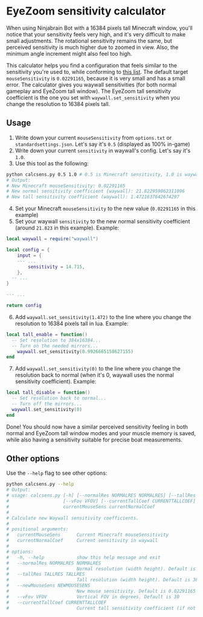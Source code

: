 # EyeZoom sensitivity calculator

When using Ninjabrain Bot with a 16384 pixels tall Minecraft window, you'll
notice that your sensitivity feels very high, and it's very difficult to make
small adjustments. The rotational sensitivity remains the same, but perceived
sensitivity is much higher due to zoomed in view. Also, the minimum angle
increment might also feel too high.

This calculator helps you find a configuration that feels similar to the
sensitivity you're used to, while conforming to
[this list](https://github.com/Ninjabrain1/Ninjabrain-Bot/wiki/Boat-measurements).
The default target `mouseSensitivity` is `0.02291165`, because it is very small and
has a small error. The calculator gives you waywall sensitivities (for both
normal gameplay and EyeZoom tall window). The EyeZoom tall sensitivity
coefficient is the one you set with `waywall.set_sensitivity` when you change
the resolution to 16384 pixels tall.

## Usage

1. Write down your current `mouseSensitivity` from `options.txt` or `standardsettings.json`. Let's say it's `0.5` (displayed as 100% in-game)
2. Write down your current `sensitivity` in waywall's config. Let's say it's `1.0`.
3. Use this tool as the following:

```sh
python calcsens.py 0.5 1.0 # 0.5 is Minecraft sensitivity, 1.0 is waywall sensitivity
# Output:
# New Minecraft mouseSensitivity: 0.02291165
# New normal sensitivity coefficient (waywall): 21.822959062311096
# New tall sensitivity coefficient (waywall): 1.4721637642674297
```

4. Set your Minecraft `mouseSensitivity` to the new value (`0.02291165` in this example)
5. Set your waywall `sensitivity` to the new normal sensitivity coefficient (around `21.823` in this example). Example:

```lua
local waywall = require("waywall")

local config = {
	input = {
    --- ...
		sensitivity = 14.715,
	},
  -- ...
}

--- ...

return config
```

6. Add `waywall.set_sensitivity(1.472)` to the line where you change the resolution to 16384 pixels tall in lua. Example:

```lua
local tall_enable = function()
  -- Set resolution to 384x16384...
  -- Turn on the needed mirrors...
	waywall.set_sensitivity(0.9926665158627155)
end
```

7. Add `waywall.set_sensitivity(0)` to the line where you change the resolution back to normal (when it's 0, waywall uses the normal sensitivity coefficient). Example:

```lua
local tall_disable = function()
  -- Set resolution back to normal...
  -- Turn off the mirrors...
  waywall.set_sensitivity(0)
end
```

Done! You should now have a similar perceived sensitivity feeling in both
normal and EyeZoom tall window modes and your muscle memory is saved,
while also having a sensitivity suitable for precise boat measurements.

## Other options

Use the `--help` flag to see other options:

```sh
python calcsens.py --help
# Output:
# usage: calcsens.py [-h] [--normalRes NORMALRES NORMALRES] [--tallRes TALLRES TALLRES] [--newMouseSens NEWMOUSESENS]
#                    [--vFov VFOV] [--currentTallCoef CURRENTTALLCOEF]
#                    currentMouseSens currentNormalCoef
#
# Calculate new Waywall sensitivity coefficients.
#
# positional arguments:
#   currentMouseSens      Current Minecraft mouseSensitivity
#   currentNormalCoef     Current sensitivity in waywall
#
# options:
#   -h, --help            show this help message and exit
#   --normalRes NORMALRES NORMALRES
#                         Normal resolution (width height). Default is 1920x1080
#   --tallRes TALLRES TALLRES
#                         Tall resolution (width height). Default is 384x16384
#   --newMouseSens NEWMOUSESENS
#                         New mouse sensitivity. Default is 0.02291165
#   --vFov VFOV           Vertical FOV in degrees. Default is 30
#   --currentTallCoef CURRENTTALLCOEF
#                         Current tall sensitivity coefficient (if not provided, it will be computed from resolutions)
```

